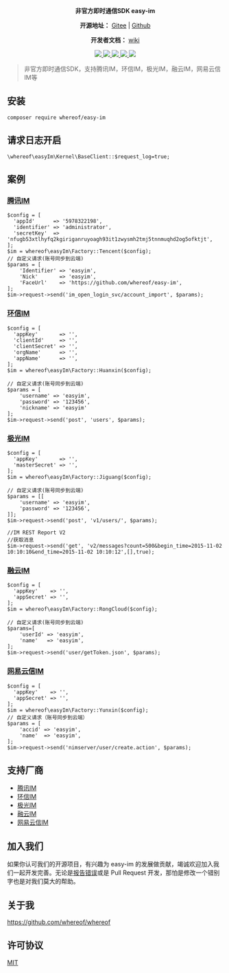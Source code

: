 <p align="center">
	<strong>非官方即时通信SDK easy-im</strong>
</p>

<p align="center">
	<strong>开源地址：</strong> <a target="_blank" href='https://gitee.com/whereof/easy-im'>Gitee</a> | <a target="_blank" href='https://github.com/whereof/easy-im'>Github</a> 
</p>
<p align="center">
	<strong>开发者文档：</strong> <a target="_blank" href='https://github.com/whereof/easy-im/wiki'>wiki</a>
</p>
<p align="center">
    <a href="https://packagist.org/packages/whereof/easy-im" target="_blank">
        <img class="badge" src="http://poser.pugx.org/whereof/easy-im/v">
     </a><a href="https://packagist.org/packages/whereof/easy-im" target="_blank">
        <img class="badge" src="http://poser.pugx.org/whereof/easy-im/downloads">
     </a><a href="https://packagist.org/packages/whereof/easy-im" target="_blank">
        <img class="badge" src="http://poser.pugx.org/whereof/easy-im/v/unstable">
     </a><a href="https://packagist.org/packages/whereof/easy-im" target="_blank">
        <img class="badge" src="http://poser.pugx.org/whereof/easy-im/license">
     </a><a href="https://packagist.org/packages/whereof/easy-im" target="_blank">
        <img class="badge" src="http://poser.pugx.org/whereof/easy-im/require/php">
     </a>
</p>

> 非官方即时通信SDK，支持腾讯IM，环信IM，极光IM，融云IM，网易云信IM等


## 安装

~~~~
composer require whereof/easy-im
~~~~

## 请求日志开启

~~~
\whereof\easyIm\Kernel\BaseClient::$request_log=true;
~~~

## 案例

### [腾讯IM](https://cloud.tencent.com/product/im) 

~~~
$config = [
  'appId'      => '5978322198',
  'identifier' => 'administrator',
  'secretKey'  => 'nfugb53xtlhyfq2kgiriganruyoagh93it1zwysmh2tmj5tnnmuqhd2og5ofktjt',
];
$im = whereof\easyIm\Factory::Tencent($config);
// 自定义请求(账号同步到云端)
$params = [
    'Identifier' => 'easyim',
    'Nick'       => 'easyim',
    'FaceUrl'    => 'https://github.com/whereof/easy-im',
];
$im->request->send('im_open_login_svc/account_import', $params);
~~~

### [环信IM](https://www.easemob.com/) 

~~~
$config = [
  'appKey'       => '',
  'clientId'     => '',
  'clientSecret' => '',
  'orgName'      => '',
  'appName'      => '',
];
$im = whereof\easyIm\Factory::Huanxin($config);

// 自定义请求(账号同步到云端)
$params = [
    'username' => 'easyim',
    'password' => '123456',
    'nickname' => 'easyim'
];
$im->request->send('post', 'users', $params);
~~~

### [极光IM](https://www.jiguang.cn/im)

~~~
$config = [
  'appKey'       => '',
  'masterSecret' => '',
];
$im = whereof\easyIm\Factory::Jiguang($config);

// 自定义请求(账号同步到云端)
$params = [[
    'username' => 'easyim',
    'password' => '123456',
]];
$im->request->send('post', 'v1/users/', $params);

//IM REST Report V2
//获取消息
$im->request->send('get', 'v2/messages?count=500&begin_time=2015-11-02 10:10:10&end_time=2015-11-02 10:10:12',[],true);
~~~

### [融云IM](https://www.jiguang.cn/im) 

~~~
$config = [
  'appKey'    => '',
  'appSecret' => '',
];
$im = whereof\easyIm\Factory::RongCloud($config);

// 自定义请求(账号同步到云端)
$params=[
    'userId' => 'easyim',
    'name'   => 'easyim',
];
$im->request->send('user/getToken.json', $params);
~~~
###  [网易云信IM](https://yunxin.163.com/) 

~~~
$config = [
  'appKey'    => '',
  'appSecret' => '',
];
$im = whereof\easyIm\Factory::Yunxin($config);
// 自定义请求（账号同步到云端）
$params = [
    'accid' => 'easyim',
    'name'  => 'easyim',
];
$im->request->send('nimserver/user/create.action', $params);
~~~




## 支持厂商

- [腾讯IM](https://cloud.tencent.com/product/im) 
- [环信IM](https://www.easemob.com/) 
- [极光IM](https://www.jiguang.cn/im)
- [融云IM](https://www.jiguang.cn/im) 
- [网易云信IM](https://yunxin.163.com/) 



##  加入我们

如果你认可我们的开源项目，有兴趣为 easy-im 的发展做贡献，竭诚欢迎加入我们一起开发完善。无论是[报告错误](https://github.com/whereof/easy-im/issues)或是 Pull Request 开发，那怕是修改一个错别字也是对我们莫大的帮助。



##  关于我
https://github.com/whereof/whereof


##  许可协议
[MIT](https://opensource.org/licenses/MIT)
